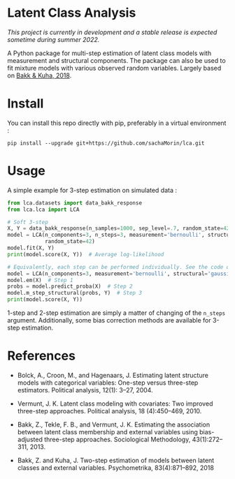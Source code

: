 Latent Class Analysis
==============================
*This project is currently in development and a stable release is expected sometime during summer 2022.*

A Python package for multi-step estimation of latent class models with measurement and structural components. 
The package can also be used to fit mixture models with various observed random variables. Largely based on [Bakk & Kuha, 2018](https://pubmed.ncbi.nlm.nih.gov/29150817/).


# Install
You can install this repo directly with pip, preferably in a virtual environment : 
```
pip install --upgrade git+https://github.com/sachaMorin/lca.git
``` 
# Usage
A simple example for 3-step estimation on simulated data :

```python
from lca.datasets import data_bakk_response
from lca.lca import LCA

# Soft 3-step 
X, Y = data_bakk_response(n_samples=1000, sep_level=.7, random_state=42)
model = LCA(n_components=3, n_steps=3, measurement='bernoulli', structural='gaussian_unit', assignment='soft',
            random_state=42)
model.fit(X, Y)
print(model.score(X, Y))  # Average log-likelihood

# Equivalently, each step can be performed individually. See the code of the fit method for details.
model = LCA(n_components=3, measurement='bernoulli', structural='gaussian_unit', random_state=42)
model.em(X)  # Step 1
probs = model.predict_proba(X)  # Step 2
model.m_step_structural(probs, Y)  # Step 3
print(model.score(X, Y))
```
1-step and 2-step estimation are simply a matter of changing of the `n_steps` argument. Additionally, some bias correction
methods are available for 3-step estimation.

# References
- Bolck, A., Croon, M., and Hagenaars, J. Estimating latent structure models with categorical variables: One-step
versus three-step estimators. Political analysis, 12(1): 3–27, 2004.
- Vermunt, J. K. Latent class modeling with covariates: Two improved three-step approaches. Political analysis,
18 (4):450–469, 2010.

- Bakk, Z., Tekle, F. B., and Vermunt, J. K. Estimating the association between latent class membership and external
variables using bias-adjusted three-step approaches. Sociological Methodology, 43(1):272–311, 2013.

- Bakk, Z. and Kuha, J. Two-step estimation of models between latent classes and external variables. Psychometrika,
83(4):871–892, 2018
